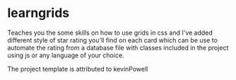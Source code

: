 # learngrids

Teaches you the some skills on how to use grids in css and I've added different style of star rating you'll find on each card which can be use to automate the rating from a database file with classes included in the project using js or any language of your choice. 

The project template is attributed to kevinPowell
